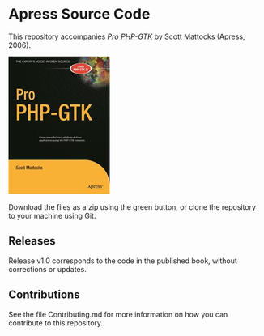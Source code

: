 # Apress Source Code

This repository accompanies [*Pro PHP-GTK*](http://www.apress.com/9781590596135) by Scott Mattocks (Apress, 2006).

![Cover image](9781590596135.jpg)

Download the files as a zip using the green button, or clone the repository to your machine using Git.

## Releases

Release v1.0 corresponds to the code in the published book, without corrections or updates.

## Contributions

See the file Contributing.md for more information on how you can contribute to this repository.
